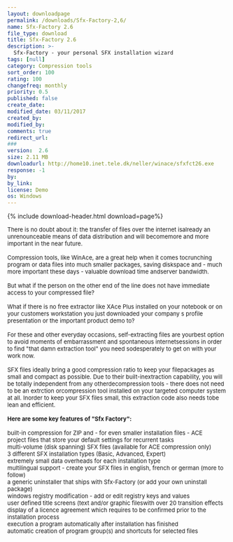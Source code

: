 ```yaml
---
layout: downloadpage
permalink: /downloads/Sfx-Factory-2,6/
name: Sfx-Factory 2.6
file_type: download
title: Sfx-Factory 2.6
description: >-
  Sfx-Factory - your personal SFX installation wizard
tags: [null]
category: Compression tools
sort_order: 100
rating: 100
changefreq: monthly
priority: 0.5
published: false
create_date: 
modified_date: 03/11/2017
created_by: 
modified_by: 
comments: true
redirect_url: 
### 
version:  2.6
size: 2.11 MB
downloadurl: http://home10.inet.tele.dk/neller/winace/sfxfct26.exe
response: -1
by: 
by_link: 
license: Demo 
os: Windows
---
```


{% include download-header.html download=page%}

<p style="fix-download-text !important">
<p><font size="2">There is no doubt about it: the transfer of files over the internet isalready an unrenounceable means of data distribution and will becomemore and more important in the near future.<br />
<br />
Compression tools, like WinAce, are a great help when it comes tocrunching program or data files into much smaller packages, saving diskspace and - much more important these days - valuable download time andserver bandwidth.<br />
<br />
But what if the person on the other end of the line does not have immediate access to your compressed file? <br />
<br />
What if there is no free extractor like XAce Plus installed on your notebook or on your customers workstation you just downloaded your company s profile presentation or the important product demo to?<br />
<br />
For these and other everyday occasions, self-extracting files are yourbest option to avoid moments of embarrassment and spontaneous internetsessions in order to find "that damn extraction tool" you need sodesperately to get on with your work now.<br />
<br />
SFX files ideally bring a good compression ratio to keep your filepackages as small and compact as possible. Due to their built-inextraction capability, you will be totally independent from any otherdecompression tools - there does not need to be an extrction orcompression tool installed on your targeted computer system at all. Inorder to keep your SFX files small, this extraction code also needs tobe lean and efficient.<br />
<br />
<span><strong>Here are some key features of "Sfx Factory":</strong></span><br />
<br />
built-in compression for ZIP and - for even smaller installation files - ACE <br />
project files that store your default settings for recurrent tasks <br />
multi-volume (disk spanning) SFX files (available for ACE compression only) <br />
3 different SFX installation types (Basic, Advanced, Expert) <br />
extremely small data overheads for each installation type <br />
multilingual support - create your SFX files in english, french or german (more to follow) <br />
a generic uninstaller that ships with Sfx-Factory (or add your own uninstall package) <br />
windows registry modification - add or edit registry keys and values <br />
user defined title screens (text and/or graphic fileswith over 20 transition effects <br />
display of a licence agreement which requires to be confirmed prior to the installation process <br />
execution a program automatically after installation has finished <br />
automatic creation of program group(s) and shortcuts for selected files</font></p></p>
